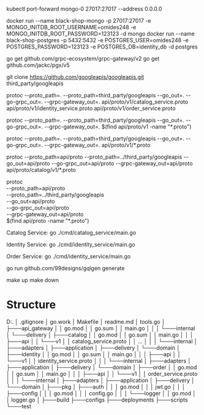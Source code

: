kubectl port-forward mongo-0 27017:27017 --address 0.0.0.0

docker run --name black-shop-mongo -p 27017:27017 -e MONGO_INITDB_ROOT_USERNAME=omides248 -e MONGO_INITDB_ROOT_PASSWORD=123123 -d mongo
docker run --name black-shop-postgres -p 5432:5432 -e POSTGRES_USER=omides248 -e POSTGRES_PASSWORD=123123 -e POSTGRES_DB=identity_db -d postgres



go get github.com/grpc-ecosystem/grpc-gateway/v2
go get github.com/jackc/pgx/v5


git clone https://github.com/googleapis/googleapis.git third_party/googleapis

protoc --proto_path=. --proto_path=third_party/googleapis --go_out=. --go-grpc_out=. --grpc-gateway_out=. api/proto/v1/catalog_service.proto api/proto/v1/identity_service.proto api/proto/v1/order_service.proto

protoc --proto_path=. --proto_path=third_party/googleapis --go_out=. --go-grpc_out=. --grpc-gateway_out=. $(find api/proto/v1 -name "*.proto")

protoc --proto_path=. --proto_path=third_party/googleapis --go_out=. --go-grpc_out=. --grpc-gateway_out=. api/proto/v1/*.proto




protoc --proto_path=api/proto --proto_path=../third_party/googleapis --go_out=api/proto --go-grpc_out=api/proto --grpc-gateway_out=api/proto api/proto/catalog/v1/*.proto

protoc \
--proto_path=api/proto \
--proto_path=../third_party/googleapis \
--go_out=api/proto \
--go-grpc_out=api/proto \
--grpc-gateway_out=api/proto \
$(find api/proto -name "*.proto")



Catalog Service:
go ./cmd/catalog_service/main.go

Identity Service:
go ./cmd/identity_service/main.go

Order Service:
go ./cmd/identity_service/main.go



go run github.com/99designs/gqlgen generate


make up
make down





# Structure

D:.
│   .gitignore
│   go.work
│   Makefile
│   readme.md
│   tools.go
│
├───api_gateway
│   │   go.mod
│   │   go.sum
│   │   main.go
│   │
│   └───internal
│       └───delivery
│
├───catalog
│   │   go.mod
│   │   go.sum
│   │   main.go
│   │
│   ├───api
│   │   └───v1
│   │           catalog_service.proto
│   │           ...
│   │
│   └───internal
│       ├───adapters
│       ├───application
│       ├───delivery
│       └───domain
│
├───identity
│   │   go.mod
│   │   go.sum
│   │   main.go
│   │
│   ├───api
│   │   └───v1
│   │           identity_service.proto
│   │
│   └───internal
│       ├───adapters
│       ├───application
│       ├───delivery
│       └───domain
│
├───order
│   │   go.mod
│   │   go.sum
│   │   main.go
│   │
│   ├───api
│   │   └───v1
│   │           order_service.proto
│   │
│   └───internal
│       ├───adapters
│       ├───application
│       ├───delivery
│       └───domain
│
├───pkg
│   ├───auth
│   │   │   go.mod
│   │   │   jwt.go
│   │
│   ├───config
│   │   │   go.mod
│   │   │   config.go
│   │
│   └───logger
│       │   go.mod
│       │   logger.go
│
├───build
├───configs
├───deployments
├───scripts
└───test